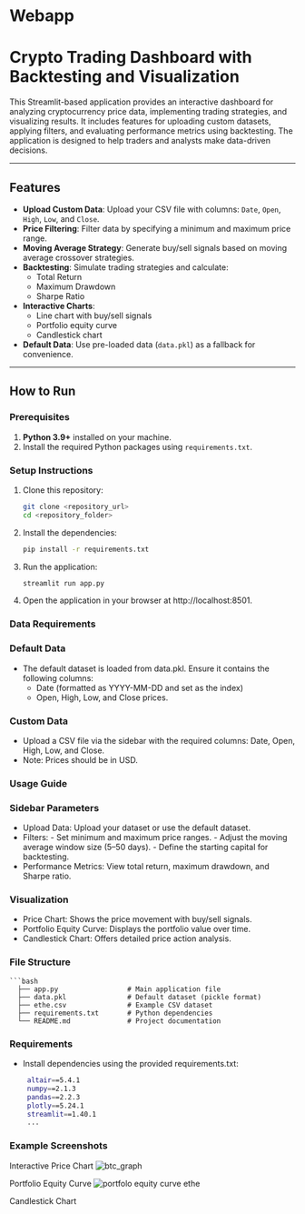 # Webapp

# Crypto Trading Dashboard with Backtesting and Visualization

This Streamlit-based application provides an interactive dashboard for analyzing cryptocurrency price data, implementing trading strategies, and visualizing results. It includes features for uploading custom datasets, applying filters, and evaluating performance metrics using backtesting. The application is designed to help traders and analysts make data-driven decisions.

---

## Features

- **Upload Custom Data**: Upload your CSV file with columns: `Date`, `Open`, `High`, `Low`, and `Close`.
- **Price Filtering**: Filter data by specifying a minimum and maximum price range.
- **Moving Average Strategy**: Generate buy/sell signals based on moving average crossover strategies.
- **Backtesting**: Simulate trading strategies and calculate:
  - Total Return
  - Maximum Drawdown
  - Sharpe Ratio
- **Interactive Charts**:
  - Line chart with buy/sell signals
  - Portfolio equity curve
  - Candlestick chart
- **Default Data**: Use pre-loaded data (`data.pkl`) as a fallback for convenience.

---

## How to Run

### Prerequisites
1. **Python 3.9+** installed on your machine.
2. Install the required Python packages using `requirements.txt`.

### Setup Instructions
1. Clone this repository:
   ```bash
   git clone <repository_url>
   cd <repository_folder>

2. Install the dependencies:
   ```bash
   pip install -r requirements.txt

3. Run the application:
   ```bash
   streamlit run app.py

4. Open the application in your browser at http://localhost:8501.




### Data Requirements

### Default Data

  - The default dataset is loaded from data.pkl. Ensure it contains the following columns:
      - Date (formatted as YYYY-MM-DD and set as the index)
      - Open, High, Low, and Close prices.

### Custom Data

  - Upload a CSV file via the sidebar with the required columns: Date, Open, High, Low, and Close.
  - Note: Prices should be in USD.
  


### Usage Guide

### Sidebar Parameters

  * Upload Data: Upload your dataset or use the default dataset.
  * Filters:
        - Set minimum and maximum price ranges.
        - Adjust the moving average window size (5–50 days).
        - Define the starting capital for backtesting.
   * Performance Metrics: View total return, maximum drawdown, and Sharpe ratio.

### Visualization

  - Price Chart: Shows the price movement with buy/sell signals.
  - Portfolio Equity Curve: Displays the portfolio value over time.
  - Candlestick Chart: Offers detailed price action analysis.



### File Structure
    ```bash
      ├── app.py                 # Main application file
      ├── data.pkl               # Default dataset (pickle format)
      ├── ethe.csv               # Example CSV dataset
      ├── requirements.txt       # Python dependencies
      └── README.md              # Project documentation


### Requirements

  - Install dependencies using the provided requirements.txt:
    ```bash
     altair==5.4.1
     numpy==2.1.3
     pandas==2.2.3
     plotly==5.24.1
     streamlit==1.40.1
     ...

### Example Screenshots

  Interactive Price Chart
  ![btc_graph](https://github.com/user-attachments/assets/310a8968-aadc-4a77-a52e-132fd0592f3f)


  Portfolio Equity Curve
  ![portfolo equity curve ethe](https://github.com/user-attachments/assets/a79d7325-d952-4158-ad90-b5f4c677b2d9)

  Candlestick Chart

  






